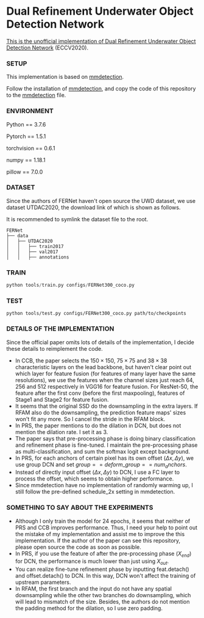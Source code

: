 # Dual Refinement Underwater Object Detection Network

[This is the unofficial implementation of Dual Refinement Underwater Object Detection Network](https://link.springer.com/chapter/10.1007/978-3-030-58565-5_17) (ECCV2020).

### SETUP

This implementation is based on [mmdetection](https://github.com/open-mmlab/mmdetection).

Follow the installation of [mmdetection](https://github.com/open-mmlab/mmdetection), and copy the code of this repository to the [mmdetection](https://github.com/open-mmlab/mmdetection) file.

### ENVIRONMENT

Python == 3.7.6

Pytorch == 1.5.1

torchvision == 0.6.1

numpy == 1.18.1

pillow == 7.0.0

### DATASET

Since the authors of FERNet haven't open source the UWD dataset, we use dataset UTDAC2020, the download link of which is shown as follows.

It is recommended to symlink the dataset file to the root.

```
FERNet
├── data
│   ├── UTDAC2020
│   │   ├── train2017
│   │   ├── val2017
│   │   ├── annotations
```

### TRAIN

```python
python tools/train.py configs/FERNet300_coco.py
```

### TEST

```
python tools/test.py configs/FERNet300_coco.py path/to/checkpoints
```

### DETAILS OF THE IMPLEMENTATION

Since the official paper omits lots of details of the implementation, I decide these details to reimplement the code.

- In CCB, the paper selects the $150 \times 150$, $75 \times 75$ and  $38 \times 38$ characteristic layers on the lead backbone, but haven't clear point out which layer for feature fusion (for features of many layer have the same resolutions), we use the features when the channel sizes just reach 64, 256 and 512 respectively in VGG16 for feature fusion. For ResNet-50, the feature after the first conv (before the first maxpooling), features of Stage1 and Stage2 for feature fusion.
- It seems that the original SSD do the downsampling in the extra layers. If RFAM also do the downsampling, the prediction feature maps' sizes won't fit any more. So I cancel the stride in the RFAM block.
- In PRS, the paper mentions to do the dilation in DCN, but does not mention the dilation rate. I set it as 3.
- The paper says that pre-processing phase is doing binary classification and refinement phase is fine-tuned. I maintain the pre-processing phase as multi-classification, and sum the softmax logit except background.
- In PRS, for each anchors of certain pixel has its own offset ($\Delta x, \Delta y$), we use group DCN and set  $group == deform\_group == num_anchors$. 
- Instead of directly input offset ($\Delta x, \Delta y$) to DCN, I use a FC layer to process the offset, which seems to obtain higher performance.
- Since mmdetection have no implementation of randomly warming up, I still follow the pre-defined schedule_2x setting in mmdetection.

### SOMETHING TO SAY ABOUT THE EXPERIMENTS

- Although I only train the model for 24 epochs, it seems that neither of PRS and CCB improves performance. Thus, I need your help to point out the mistake of my implementation and assist me to improve the this implementation. If the author of the paper can see this repository, please open source the code as soon as possible. 
- In PRS, if you use the feature of after the pre-processing phase ($X_{end}$) for DCN, the performance is much lower than just using $X_{out}$. 
- You can realize fine-tune refinement phase by inputting feat.detach() and offset.detach() to DCN. In this way, DCN won't affect the training of upstream parameters.
- In RFAM, the first branch and the input do not have any spatial downsampling while the other two branches do downsampling, which will lead to mismatch of the size. Besides, the authors do not mention the padding method for the dilation, so I use zero padding.

